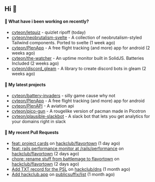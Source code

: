 ## Hi 👋

#### 👀 What have i been working on recently?

- [cyteon/letquiz](https://github.com/cyteon/letquiz) - quizlet ripoff (today)
- [cyteon/neobrutalism-svelte](https://github.com/cyteon/neobrutalism-svelte) - A collection of neobrutalism-styled Tailwind components. Ported to svelte (1 week ago)
- [cyteon/PlenApp](https://github.com/cyteon/PlenApp) - A free flight tracking (and more) app for android (2 weeks ago)
- [cyteon/the-watcher](https://github.com/cyteon/the-watcher) - An uptime monitor built in SolidJS. Batteries Included (2 weeks ago)
- [cyteon/discord_gleam](https://github.com/cyteon/discord_gleam) - A library to create discord bots in gleam (2 weeks ago)

#### 🌱 My latest projects

- [cyteon/battery-invaders](https://github.com/cyteon/battery-invaders) - silly game cause why not
- [cyteon/PlenApp](https://github.com/cyteon/PlenApp) - A free flight tracking (and more) app for android
- [cyteon/PlenAPI](https://github.com/cyteon/PlenAPI) - A aviation api
- [cyteon/pico-gun](https://github.com/cyteon/pico-gun) - A rougelike version of pacman made in Picotron
- [cyteon/plausible-slackbot](https://github.com/cyteon/plausible-slackbot) - A slack bot that lets you get analytics for your domains right in slack

#### 🔨 My recent Pull Requests

- [feat: project cards](https://github.com/hackclub/flavortown/pull/31) on [hackclub/flavortown](https://github.com/hackclub/flavortown) (1 day ago)
- [feat: rails performance monitor at /rails/performance](https://github.com/hackclub/flavortown/pull/23) on [hackclub/flavortown](https://github.com/hackclub/flavortown) (2 days ago)
- [chore: rename stuff from battlemage to flavortown](https://github.com/hackclub/flavortown/pull/21) on [hackclub/flavortown](https://github.com/hackclub/flavortown) (2 days ago)
- [Add TXT record for the PSL](https://github.com/hackclub/dns/pull/1981) on [hackclub/dns](https://github.com/hackclub/dns) (1 month ago)
- [Add hackclub.app](https://github.com/publicsuffix/list/pull/2579) on [publicsuffix/list](https://github.com/publicsuffix/list) (1 month ago)
